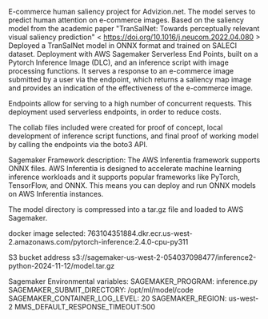 E-commerce human saliency project for Advizion.net. The model serves to predict human attention on e-commerce images. Based on the saliency model from the academic paper "TranSalNet: Towards perceptually relevant visual saliency prediction" < https://doi.org/10.1016/j.neucom.2022.04.080 > Deployed a TranSalNet model in ONNX format and trained on SALECI dataset. Deployment with AWS Sagemaker Serverless End Points, built on a Pytorch Inference Image (DLC), and an inference script with image processing functions.  It serves a response to an e-commerce image submitted by a user via the endpoint, which returns a saliency map image and provides an indication of the effectiveness of the e-commerce image. 

Endpoints allow for serving to a high number of concurrent requests. This deployment used serverless endpoints, in order to reduce costs.

The collab files included were created for proof of concept, local development of inference script functions, and final proof of working model by calling the endpoints via the boto3 API. 

Sagemaker Framework description:
The AWS Inferentia framework supports ONNX files. AWS Inferentia is designed to accelerate machine learning inference workloads and it supports popular frameworks like PyTorch, TensorFlow, and ONNX. This means you can deploy and run ONNX models on AWS Inferentia instances.

The model directory is compressed into a tar.gz file and loaded to AWS Sagemaker.

docker image selected: 
763104351884.dkr.ecr.us-west-2.amazonaws.com/pytorch-inference:2.4.0-cpu-py311

S3 bucket address
s3://sagemaker-us-west-2-054037098477/inference2-python-2024-11-12/model.tar.gz

Sagemaker Environmental variables: 
SAGEMAKER_PROGRAM: inference.py
SAGEMAKER_SUBMIT_DIRECTORY: /opt/ml/model/code
SAGEMAKER_CONTAINER_LOG_LEVEL: 20
SAGEMAKER_REGION: us-west-2
MMS_DEFAULT_RESPONSE_TIMEOUT:500